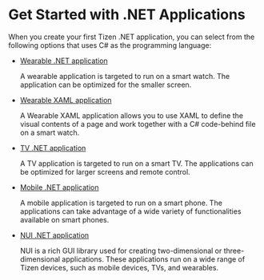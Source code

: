 # Get Started with .NET Applications

When you create your first Tizen .NET application, you can select from the following options that uses C# as the programming language:

-   [Wearable .NET application](wearable/first-app.md)

    A wearable application is targeted to run on a smart watch. The application can be optimized for the smaller screen.

-   [Wearable XAML application](wearable/first-xaml-app.md)

    A Wearable XAML application allows you to use XAML to define the visual contents of a page and work together with a C# code-behind file on a smart watch.

-   [TV .NET application](tv/first-app.md)

    A TV application is targeted to run on a smart TV. The applications can be optimized for larger screens and remote control.

-   [Mobile .NET application](mobile/first-app.md)

    A mobile application is targeted to run on a smart phone. The applications can take advantage of a wide variety of functionalities available on smart phones.

-   [NUI .NET application](nui/quickstart.md)

    NUI is a rich GUI library used for creating two-dimensional or three-dimensional applications.
    These applications run on a wide range of Tizen devices, such as mobile devices, TVs, and wearables.






